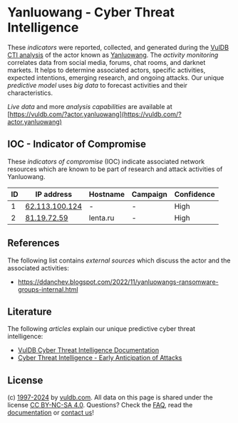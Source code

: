 # Yanluowang - Cyber Threat Intelligence

These _indicators_ were reported, collected, and generated during the [VulDB CTI analysis](https://vuldb.com/?kb.cti) of the actor known as [Yanluowang](https://vuldb.com/?actor.yanluowang). The _activity monitoring_ correlates data from social media, forums, chat rooms, and darknet markets. It helps to determine associated actors, specific activities, expected intentions, emerging research, and ongoing attacks. Our unique _predictive model_ uses _big data_ to forecast activities and their characteristics.

_Live data_ and more _analysis capabilities_ are available at [https://vuldb.com/?actor.yanluowang](https://vuldb.com/?actor.yanluowang)

## IOC - Indicator of Compromise

These _indicators of compromise_ (IOC) indicate associated network resources which are known to be part of research and attack activities of Yanluowang.

ID | IP address | Hostname | Campaign | Confidence
-- | ---------- | -------- | -------- | ----------
1 | [62.113.100.124](https://vuldb.com/?ip.62.113.100.124) | - | - | High
2 | [81.19.72.59](https://vuldb.com/?ip.81.19.72.59) | lenta.ru | - | High

## References

The following list contains _external sources_ which discuss the actor and the associated activities:

* https://ddanchev.blogspot.com/2022/11/yanluowangs-ransomware-groups-internal.html

## Literature

The following _articles_ explain our unique predictive cyber threat intelligence:

* [VulDB Cyber Threat Intelligence Documentation](https://vuldb.com/?kb.cti)
* [Cyber Threat Intelligence - Early Anticipation of Attacks](https://www.scip.ch/en/?labs.20201022)

## License

(c) [1997-2024](https://vuldb.com/?kb.changelog) by [vuldb.com](https://vuldb.com/?kb.about). All data on this page is shared under the license [CC BY-NC-SA 4.0](https://creativecommons.org/licenses/by-nc-sa/4.0/). Questions? Check the [FAQ](https://vuldb.com/?kb.faq), read the [documentation](https://vuldb.com/?kb) or [contact us](https://vuldb.com/?contact)!
